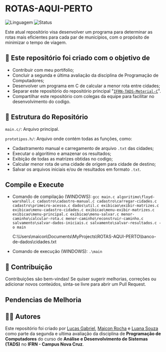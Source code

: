 # ROTAS-AQUI-PERTO

![Linguagem](https://img.shields.io/badge/language-C-blue.svg)
![Status](https://img.shields.io/badge/status-em%20desenvolvimento-yellow)

Este atual repositório visa desenvolver um programa para determinar as rotas mais eficientes para cada par de municípios, com o propósito de minimizar o tempo de viagem. 

## 🎯 Este repositório foi criado com o objetivo de

- Contribuir com meu portifolio;
- Concluir a segunda e última avaliação da disciplina de Programação de Computadores;
- Desenvolver um programa em C de calcular a menor rota entre cidades;
- Separar este repositório do repositório principal "[`IFRN-TADS-Meterial-C`]()". 
- Compartilhar este repositório com colegas da equipe para facilitar no desenvolvimento do codigo.

## 📁 Estrutura do Repositório

  `main.c/`: Arquivo principal.

  `prototipos.h/`: Arquivo onde contém todas as funções, como:
   - Cadastramento manual e carregamento de arquivo `.txt` das cidades;
   - Executar o algoritimo e amazenar os resultados;
   - Exibição de todas as matrizes obtidas no codigo;
   - Calcular menor rota de uma cidade de origem para cidade de destino;
   - Salvar os arquivos iniciais e/ou de resultados em formato `.txt`.

##  Compile e Execute

  - Comando de compilação (WINDOWS):
    `gcc main.c algoritimo\floyd-warshall.c cadastro\cadastro-manual.c cadastro\carregar-cidades.c cadastro\primeiro-acesso.c dados\util.c exibicao\exibir-matrizes.c exibicao\menu-cadastro-cidades.c exibicao\menu-exibir-matrizes.c exibicao\menu-principal.c exibicao\menu-salvar.c menor-caminho\calcular-rota.c menor-caminho\reconstruir-caminho.c salvamento\salvar-dados-iniciais.c salvamento\salvar-resultados.c -o main`

    C:\Users\maicon\Documents\MyProjects\ROTAS-AQUI-PERTO\banco-de-dados\cidades.txt

  - Comando de execução (WINDOWS):
    `.\main`

## 🤝 Contribuição

Contribuições são bem-vindas! Se quiser sugerir melhorias, correções ou adicionar novos conteúdos, sinta-se livre para abrir um Pull Request.

## Pendencias de Melhoria



## 👨‍💻 Autores

Este repositório foi criado por [Lucas Gabriel](https://github.com/Lucasgfln), [Maicon Rocha](https://github.com/maiconroch06) e [Luana Souza](https://github.com/Luana-Souza2) como parte da segunda e ultima avaliação da disciplina de **Programação de Computadores** do curso de **Análise e Desenvolvimento de Sistemas** **(TADS)** no **IFRN - Campus Nova Cruz**.
